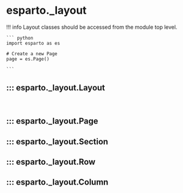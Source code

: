 # esparto._layout

!!! info
    Layout classes should be accessed from the module top level.

    ``` python
    import esparto as es

    # Create a new Page
    page = es.Page()

    ```

## ::: esparto._layout.Layout
<br>

## ::: esparto._layout.Page

## ::: esparto._layout.Section

## ::: esparto._layout.Row

## ::: esparto._layout.Column

<br>
